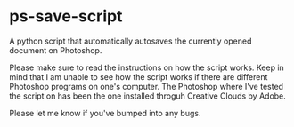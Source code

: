 # ps-save-script
A python script that automatically autosaves the currently opened document on Photoshop.

Please make sure to read the instructions on how the script works.
Keep in mind that I am unable to see how the script works if there are different Photoshop programs on one's computer.
The Photoshop where I've tested the script on has been the one installed throguh Creative Clouds by Adobe.

Please let me know if you've bumped into any bugs.
